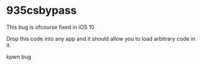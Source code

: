 # 935csbypass

This bug is ofcourse fixed in iOS 10

Drop this code into any app and it should allow you to load arbitrary code in it.

kpwn bug
